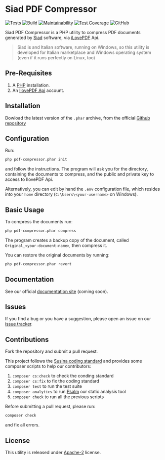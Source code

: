 # Siad PDF Compressor #

![Tests](https://github.com/cristianoc72/siad-pdf-compressor/workflows/Tests/badge.svg)
![Build](https://github.com/cristianoc72/siad-pdf-compressor/workflows/Build/badge.svg)
[![Maintainability](https://api.codeclimate.com/v1/badges/aeac6a5195ec9a8099ee/maintainability)](https://codeclimate.com/github/cristianoc72/siad-pdf-compressor/maintainability)
[![Test Coverage](https://api.codeclimate.com/v1/badges/aeac6a5195ec9a8099ee/test_coverage)](https://codeclimate.com/github/cristianoc72/siad-pdf-compressor/test_coverage)
![GitHub](https://img.shields.io/github/license/cristianoc72/siad-pdf-compressor)


Siad PDF Compressor is a PHP utility to compress PDF documents generated by [Siad](https://www.sigao.it/default.asp) software, via [iLovePDF](https://www.ilovepdf.com) Api.

> Siad is and Italian software, running on Windows, so this utility is developed for Italian marketplace and Windows operating system (even if it runs perfectly on Linux, too)


## Pre-Requisites

1.  A [PHP](https://www.php.net) installation.
2.  An [IlovePDF Api](https://developer.ilovepdf.com/) account.


## Installation

Dowload the latest version of the `.phar` archive, from the official [Github repository](https://github.com/cristianoc72/siad-pdf-compressor/releases)



## Configuration

Run:

```bash
php pdf-compressor.phar init

```

and follow the instructions.
The program will ask you for the directory, containing the documents to compress, and the public and private key to access to IlovePDF Api.

Alternatively, you can edit by hand the `.env` configuration file, which resides into your `home` directory (`C:\Users\<your-username>` on Windows).

## Basic Usage

To compress the documents run:

```bash
php pdf-compressor.phar compress
```
The program creates a backup copy of the document, called `Original_<your-document-name>`, then compress it.


You can restore the original documents by running:

```bash
php pdf-compressor.phar revert
```

## Documentation

See our official [documentation site](https://cristianoc72.github.io/siad-pdf-compressor) (coming soon).

## Issues

If you find a bug or you have a suggestion, please open an issue on our [issue tracker](https://github.com/cristianoc72/siad-pdf-compressor/issues).


## Contributions

Fork the repository and submit a pull request.

This project follows the [Susina coding standard](https://github.com/susina/coding-standard) and provides some composer scripts to help our contributors:

1.  `composer cs:check` to check the conding standard
2.  `composer cs:fix` to fix the coding standard
3.  `composer test` to run the test suite
4.  `composer analytics` to run [Psalm](https://psalm.dev/) our static analysis tool
5.  `composer check` to run all the previous scripts

Before submitting a pull request, please run:

```bash
composer check
```
and fix all errors.

## License

This utility is released under [Apache-2](LICENSE.md) license.